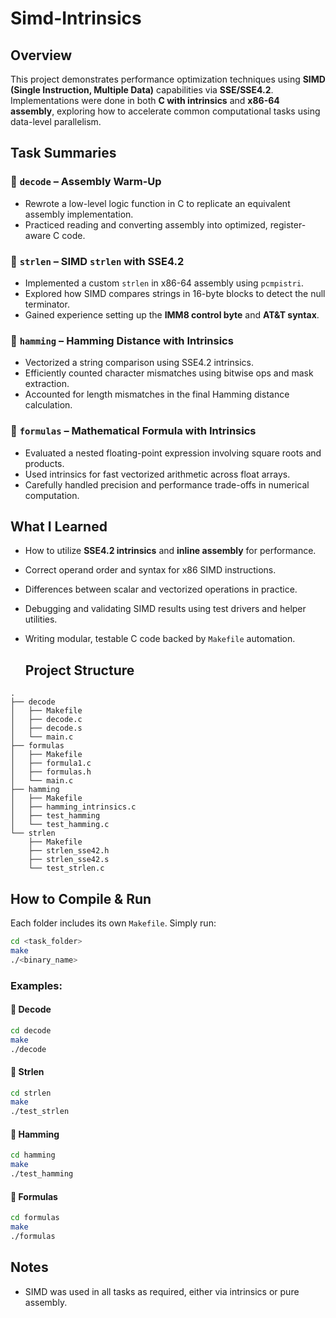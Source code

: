 # Simd-Intrinsics
## Overview

This project demonstrates performance optimization techniques using **SIMD (Single Instruction, Multiple Data)** capabilities via **SSE/SSE4.2**. Implementations were done in both **C with intrinsics** and **x86-64 assembly**, exploring how to accelerate common computational tasks using data-level parallelism.

## Task Summaries

### 🧠 `decode` – Assembly Warm-Up

- Rewrote a low-level logic function in C to replicate an equivalent assembly implementation.
- Practiced reading and converting assembly into optimized, register-aware C code.

### 🧵 `strlen` – SIMD `strlen` with SSE4.2

- Implemented a custom `strlen` in x86-64 assembly using `pcmpistri`.
- Explored how SIMD compares strings in 16-byte blocks to detect the null terminator.
- Gained experience setting up the **IMM8 control byte** and **AT&T syntax**.

### 📏 `hamming` – Hamming Distance with Intrinsics

- Vectorized a string comparison using SSE4.2 intrinsics.
- Efficiently counted character mismatches using bitwise ops and mask extraction.
- Accounted for length mismatches in the final Hamming distance calculation.

### 📐 `formulas` – Mathematical Formula with Intrinsics

- Evaluated a nested floating-point expression involving square roots and products.
- Used intrinsics for fast vectorized arithmetic across float arrays.
- Carefully handled precision and performance trade-offs in numerical computation.

## What I Learned

- How to utilize **SSE4.2 intrinsics** and **inline assembly** for performance.
- Correct operand order and syntax for x86 SIMD instructions.
- Differences between scalar and vectorized operations in practice.
- Debugging and validating SIMD results using test drivers and helper utilities.
- Writing modular, testable C code backed by `Makefile` automation.

  ## Project Structure

```
.
├── decode
│   ├── Makefile
│   ├── decode.c
│   ├── decode.s
│   └── main.c
├── formulas
│   ├── Makefile
│   ├── formula1.c
│   ├── formulas.h
│   └── main.c
├── hamming
│   ├── Makefile
│   ├── hamming_intrinsics.c
│   ├── test_hamming
│   └── test_hamming.c
└── strlen
    ├── Makefile
    ├── strlen_sse42.h
    ├── strlen_sse42.s
    └── test_strlen.c
```

## How to Compile & Run

Each folder includes its own `Makefile`. Simply run:

```bash
cd <task_folder>
make
./<binary_name>
```

### Examples:

#### 🧠 Decode
```bash
cd decode
make
./decode
```

#### 🧵 Strlen
```bash
cd strlen
make
./test_strlen
```

#### 📏 Hamming
```bash
cd hamming
make
./test_hamming
```

#### 📐 Formulas
```bash
cd formulas
make
./formulas
```

## Notes
- SIMD was used in all tasks as required, either via intrinsics or pure assembly.
